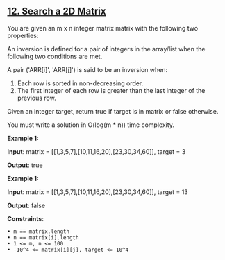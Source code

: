 <h2><a href="https://leetcode.com/problems/search-a-2d-matrix/description/">12. Search a 2D Matrix</a></h2>

You are given an m x n integer matrix matrix with the following two properties:

An inversion is defined for a pair of integers in the array/list when the following two conditions are met.

A pair ('ARR[i]', 'ARR[j]') is said to be an inversion when:

1. Each row is sorted in non-decreasing order.</br>
2. The first integer of each row is greater than the last integer of the previous row.</br>

Given an integer target, return true if target is in matrix or false otherwise.

You must write a solution in O(log(m * n)) time complexity.

**Example 1:**

**Input**: matrix = [[1,3,5,7],[10,11,16,20],[23,30,34,60]], target = 3

**Output**: true

**Example 1:**

**Input**: matrix = [[1,3,5,7],[10,11,16,20],[23,30,34,60]], target = 13

**Output**: false


**Constraints**:

    • m == matrix.length
    • n == matrix[i].length
    • 1 <= m, n <= 100
    • -10^4 <= matrix[i][j], target <= 10^4


